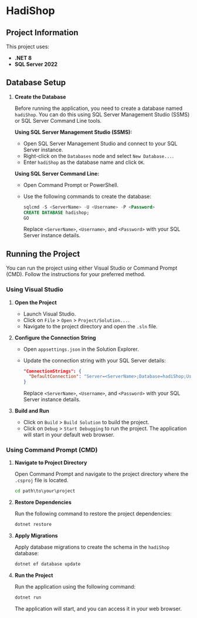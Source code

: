# HadiShop

## Project Information

This project uses:

- **.NET 8**
- **SQL Server 2022**

## Database Setup

1. **Create the Database**

   Before running the application, you need to create a database named `hadiShop`. You can do this using SQL Server Management Studio (SSMS) or SQL Server Command Line tools.

   **Using SQL Server Management Studio (SSMS):**
   - Open SQL Server Management Studio and connect to your SQL Server instance.
   - Right-click on the `Databases` node and select `New Database...`.
   - Enter `hadiShop` as the database name and click `OK`.

   **Using SQL Server Command Line:**
   - Open Command Prompt or PowerShell.
   - Use the following commands to create the database:

     ```sql
     sqlcmd -S <ServerName> -U <Username> -P <Password>
     CREATE DATABASE hadishop;
     GO
     ```

     Replace `<ServerName>`, `<Username>`, and `<Password>` with your SQL Server instance details.

## Running the Project

You can run the project using either Visual Studio or Command Prompt (CMD). Follow the instructions for your preferred method.

### Using Visual Studio

1. **Open the Project**

   - Launch Visual Studio.
   - Click on `File` > `Open` > `Project/Solution...`.
   - Navigate to the project directory and open the `.sln` file.

2. **Configure the Connection String**

   - Open `appsettings.json` in the Solution Explorer.
   - Update the connection string with your SQL Server details:

     ```json
     "ConnectionStrings": {
       "DefaultConnection": "Server=<ServerName>;Database=hadiShop;User Id=<Username>;Password=<Password>;"
     }
     ```

     Replace `<ServerName>`, `<Username>`, and `<Password>` with your SQL Server instance details.

3. **Build and Run**

   - Click on `Build` > `Build Solution` to build the project.
   - Click on `Debug` > `Start Debugging` to run the project. The application will start in your default web browser.

### Using Command Prompt (CMD)

1. **Navigate to Project Directory**

   Open Command Prompt and navigate to the project directory where the `.csproj` file is located.

   ```cmd
   cd path\to\your\project
   ```

2. **Restore Dependencies**

   Run the following command to restore the project dependencies:

   ```cmd
   dotnet restore
   ```

3. **Apply Migrations**

   Apply database migrations to create the schema in the `hadiShop` database:

   ```cmd
   dotnet ef database update
   ```

4. **Run the Project**

   Run the application using the following command:

   ```cmd
   dotnet run
   ```

   The application will start, and you can access it in your web browser.
